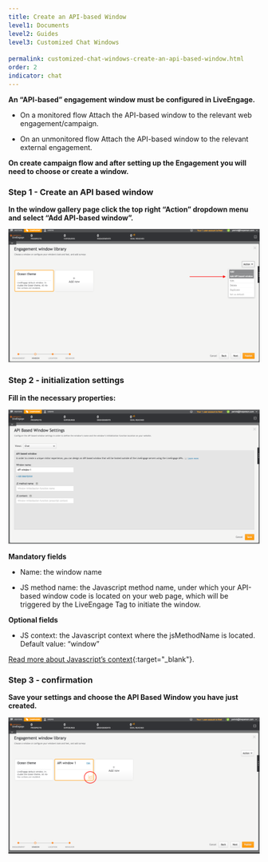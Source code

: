 ```yaml
---
title: Create an API-based Window
level1: Documents
level2: Guides
level3: Customized Chat Windows

permalink: customized-chat-windows-create-an-api-based-window.html
order: 2
indicator: chat
---
```


**An “API-based” engagement window must be configured in LiveEngage.**

* On a monitored flow
	Attach the API-based window to the relevant web engagement/campaign.

* On an unmonitored flow
	Attach the API-based window to the relevant external engagement.



**On create campaign flow and after setting up the Engagement you will need to choose or create a window.**

### Step 1 - Create an API based window
**In the window gallery page click the top right “Action” dropdown menu and select “Add API-based window”.**

![Apibasedwindow1](img/apibasedwindow1.png)

### Step 2 - initialization settings
**Fill in the necessary properties:**

![Apibasedwindow2](img/apibasedwindow2.png)

**Mandatory fields**

* Name: the window name

* JS method name: the Javascript method name, under which your API-based window code is located on your web page, which will be triggered by the LiveEngage Tag to initiate the window.

**Optional fields**

* JS context: the Javascript context where the jsMethodName is located.
Default value: “window”

[Read more about Javascript’s context](https://developer.mozilla.org/en-US/docs/Web/JavaScript/Reference/Global_Objects/Function/call){:target="_blank"}.

### Step 3 - confirmation
**Save your settings and choose the API Based Window you have just created.**

![Apibasedwindow3](img/apibasedwindow3.png)
